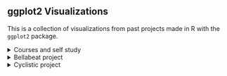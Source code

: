 ## ggplot2 Visualizations

This is a collection of visualizations from past projects made in R with the `ggplot2` package.

<details><summary>Courses and self study</summary>

![](/ggplot2-visualizations/images/selfstudy-density.png)

![](/ggplot2-visualizations/images/selfstudy-boxplot.png)

</details>

<details><summary>Bellabeat project</summary>

![](/ggplot2-visualizations/images/Bellabeat-viz%20(2).png)

![](/ggplot2-visualizations/images/Bellabeat-viz%20(1).png)

![](/ggplot2-visualizations/images/Bellabeat-viz%20(3).png)

![](/ggplot2-visualizations/images/Bellabeat-viz%20(4).png)

</details>

<details><summary>Cyclistic project</summary>

![](/ggplot2-visualizations/images/cyclistic-viz%20(1).png)

![](/ggplot2-visualizations/images/cyclistic-viz%20(2).png)

![](/ggplot2-visualizations/images/cyclistic-viz%20(3).png)

![](/ggplot2-visualizations/images/cyclistic-viz%20(4).png)

![](/ggplot2-visualizations/images/cyclistic-viz%20(5).png)

</details>
